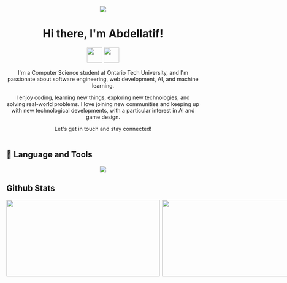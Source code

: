 <p align="center">
  <img src="https://capsule-render.vercel.app/api?type=waving&color=gradient&height=120&section=header"/>
</p>

<h1 align="center">Hi there, I'm Abdellatif! </h1>
<p align="center">
  <a href="mailto:abdellatifhosman@gmail.com"><img height="40" src="https://user-images.githubusercontent.com/46517096/166972883-f5f1d88c-0246-4374-88ac-ded0f2cf0699.png"/></a>
  <a href="https://www.linkedin.com/in/abdellatif-osman/"><img height="40" src="https://user-images.githubusercontent.com/46517096/166973395-19676cd8-f8ec-4abf-83ff-da8243505b82.png"/></a>
</p>

<p align="center">
  I'm a Computer Science student at Ontario Tech University, and I'm passionate about software engineering, web development, AI, and machine learning.
</p>
<p align="center">
  I enjoy coding, learning new things, exploring new technologies, and solving real-world problems. I love joining new communities and keeping up with new technological developments, with a particular interest in AI and game design.
</p>
<p align="center">
  Let's get in touch and stay connected! <br/><br/>
</p>

## 🚀 Language and Tools
<p align="center">
  <a href="https://skillicons.dev">
    <img src="https://skillicons.dev/icons?i=python,java,cpp,c,html,js,css,mysql,react,git,vscode,eclipse,ps,linux," />
  </a>
</p>

## Github Stats
<div style="display: flex; flex-direction: row;">
  <img src="https://github-readme-stats.vercel.app/api/top-langs/?username=osmanshd&theme=omni&layout=compact" align="left" width="400" height="200"/>
  <img src="https://github-readme-streak-stats.herokuapp.com/?user=osmantefo&theme=dark&hide_border=false" align="right" width="400" height="200"/>
</div>

